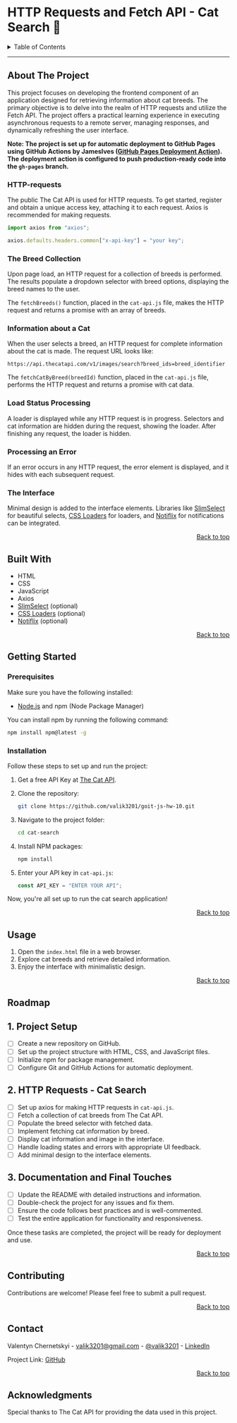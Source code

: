 <a name="readme-top"></a>

# HTTP Requests and Fetch API - Cat Search 🐾

<details>
  <summary>Table of Contents</summary>

- [About The Project](#about-the-project)
- [Built With](#built-with)
- [Getting Started](#getting-started)
  - [Prerequisites](#prerequisites)
  - [Installation](#installation)
- [Usage](#usage)
- [Roadmap](#roadmap)
- [Contributing](#contributing)
- [Contact](#contact)
- [Acknowledgments](#acknowledgments)

</details>

---

## About The Project

This project focuses on developing the frontend component of an application designed for retrieving information about cat breeds. The primary objective is to delve into the realm of HTTP requests and utilize the Fetch API. The project offers a practical learning experience in executing asynchronous requests to a remote server, managing responses, and dynamically refreshing the user interface.

**Note: The project is set up for automatic deployment to GitHub Pages using GitHub Actions by JamesIves ([GitHub Pages Deployment Action](https://github.com/marketplace/actions/deploy-to-github-pages)). The deployment action is configured to push production-ready code into the `gh-pages` branch.**

### HTTP-requests

The public The Cat API is used for HTTP requests. To get started, register and obtain a unique access key, attaching it to each request. Axios is recommended for making requests.

```javascript
import axios from "axios";

axios.defaults.headers.common["x-api-key"] = "your key";
```

### The Breed Collection

Upon page load, an HTTP request for a collection of breeds is performed. The results populate a dropdown selector with breed options, displaying the breed names to the user.

The `fetchBreeds()` function, placed in the `cat-api.js` file, makes the HTTP request and returns a promise with an array of breeds.

### Information about a Cat

When the user selects a breed, an HTTP request for complete information about the cat is made. The request URL looks like:

```
https://api.thecatapi.com/v1/images/search?breed_ids=breed_identifier
```

The `fetchCatByBreed(breedId)` function, placed in the `cat-api.js` file, performs the HTTP request and returns a promise with cat data.

### Load Status Processing

A loader is displayed while any HTTP request is in progress. Selectors and cat information are hidden during the request, showing the loader. After finishing any request, the loader is hidden.

### Processing an Error

If an error occurs in any HTTP request, the error element is displayed, and it hides with each subsequent request.

### The Interface

Minimal design is added to the interface elements. Libraries like [SlimSelect](https://slimselectjs.com/) for beautiful selects, [CSS Loaders](https://cssloaders.github.io/) for loaders, and [Notiflix](https://www.notiflix.com/) for notifications can be integrated.

<p align="right"><a href="#readme-top">Back to top</a></p>

## Built With

- HTML
- CSS
- JavaScript
- Axios
- [SlimSelect](https://slimselectjs.com/) (optional)
- [CSS Loaders](https://cssloaders.github.io/) (optional)
- [Notiflix](https://www.notiflix.com/) (optional)

<p align="right"><a href="#readme-top">Back to top</a></p>

## Getting Started

### Prerequisites

Make sure you have the following installed:

- [Node.js](https://nodejs.org/) and npm (Node Package Manager)

You can install npm by running the following command:

```bash
npm install npm@latest -g
```

### Installation

Follow these steps to set up and run the project:

1. Get a free API Key at [The Cat API](https://thecatapi.com/).

2. Clone the repository:

   ```bash
   git clone https://github.com/valik3201/goit-js-hw-10.git
   ```

3. Navigate to the project folder:

   ```bash
   cd cat-search
   ```

4. Install NPM packages:

   ```bash
   npm install
   ```

5. Enter your API key in `cat-api.js`:

   ```javascript
   const API_KEY = "ENTER YOUR API";
   ```

Now, you're all set up to run the cat search application!

<p align="right"><a href="#readme-top">Back to top</a></p>

## Usage

1. Open the `index.html` file in a web browser.
2. Explore cat breeds and retrieve detailed information.
3. Enjoy the interface with minimalistic design.

<p align="right"><a href="#readme-top">Back to top</a></p>

## Roadmap

## 1. Project Setup

- [ ] Create a new repository on GitHub.
- [ ] Set up the project structure with HTML, CSS, and JavaScript files.
- [ ] Initialize npm for package management.
- [ ] Configure Git and GitHub Actions for automatic deployment.

## 2. HTTP Requests - Cat Search

- [ ] Set up axios for making HTTP requests in `cat-api.js`.
- [ ] Fetch a collection of cat breeds from The Cat API.
- [ ] Populate the breed selector with fetched data.
- [ ] Implement fetching cat information by breed.
- [ ] Display cat information and image in the interface.
- [ ] Handle loading states and errors with appropriate UI feedback.
- [ ] Add minimal design to the interface elements.

## 3. Documentation and Final Touches

- [ ] Update the README with detailed instructions and information.
- [ ] Double-check the project for any issues and fix them.
- [ ] Ensure the code follows best practices and is well-commented.
- [ ] Test the entire application for functionality and responsiveness.

Once these tasks are completed, the project will be ready for deployment and use.

<p align="right"><a href="#readme-top">Back to top</a></p>

## Contributing

Contributions are welcome! Please feel free to submit a pull request.

<p align="right"><a href="#readme-top">Back to top</a></p>

## Contact

Valentyn Chernetskyi - valik3201@gmail.com - [@valik3201](https://x.com/valik3201) - [LinkedIn](https://www.linkedin.com/in/valentynchernetskyi/)

Project Link: [GitHub](https://github.com/Valik3201/goit-js-hw-10)

<p align="right"><a href="#readme-top">Back to top</a></p>

## Acknowledgments

Special thanks to The Cat API for providing the data used in this project.
